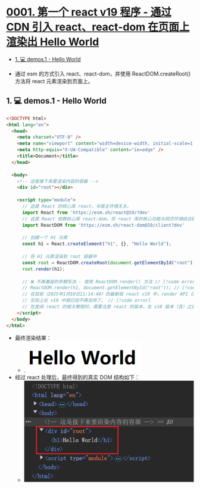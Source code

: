 # [0001. 第一个 react v19 程序 - 通过 CDN 引入 react、react-dom 在页面上渲染出 Hello World](https://github.com/Tdahuyou/TNotes.react/tree/main/notes/0001.%20%E7%AC%AC%E4%B8%80%E4%B8%AA%20react%20v19%20%E7%A8%8B%E5%BA%8F%20-%20%E9%80%9A%E8%BF%87%20CDN%20%E5%BC%95%E5%85%A5%20react%E3%80%81react-dom%20%E5%9C%A8%E9%A1%B5%E9%9D%A2%E4%B8%8A%E6%B8%B2%E6%9F%93%E5%87%BA%20Hello%20World)

<!-- region:toc -->
- [1. 💻 demos.1 - Hello World](#1--demos1---hello-world)
<!-- endregion:toc -->
- 通过 esm 的方式引入 react、react-dom，并使用 ReactDOM.createRoot() 方法将 react 元素渲染到页面上。

## 1. 💻 demos.1 - Hello World

```html
<!DOCTYPE html>
<html lang="en">
  <head>
    <meta charset="UTF-8" />
    <meta name="viewport" content="width=device-width, initial-scale=1.0" />
    <meta http-equiv="X-UA-Compatible" content="ie=edge" />
    <title>Document</title>
  </head>

  <body>
    <!-- 这是接下来要渲染内容的容器 -->
    <div id="root"></div>

    <script type="module">
      // 这是 React 的核心库 react，与宿主环境无关。
      import React from 'https://esm.sh/react@19/?dev'
      // 这是 React 依赖核心库 react-dom，将 react 库的核心功能与网页环境结合起来。
      import ReactDOM from 'https://esm.sh/react-dom@19/client?dev'

      // 创建一个 H1 元素
      const h1 = React.createElement("h1", {}, "Hello World");

      // 将 H1 元素渲染到 root 容器中
      const root = ReactDOM.createRoot(document.getElementById("root"));
      root.render(h1);

      // ❌ 不再兼容的早期写法 - 使用 ReactDOM.render() 方法 // [!code error]
      // ReactDOM.render(h1, document.getElementById("root")); // [!code error]
      // 在目前（2025年1月10日11:14:49）的最新版 react v19 中，render API 已被移除。 // [!code error]
      // 实际上在 v18 中就已经不再支持了。 // [!code error]
      // 在查阅 react 的相关教程时，需要注意 react 的版本，在 v18 版本（含）之后，不要再去用这种旧版的错误写法了。 // [!code error]
    </script>
  </body>
</html>
```

- 最终渲染结果：
  - ![](assets/2025-01-10-13-28-38.png)
- 经过 react 处理后，最终得到的真实 DOM 结构如下：
  - ![](assets/2025-01-10-13-29-40.png)
